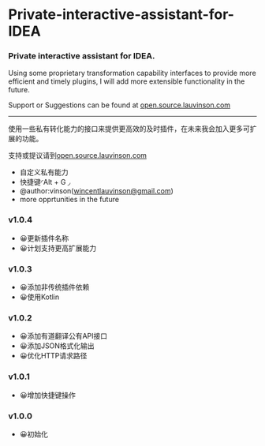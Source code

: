 # Private-interactive-assistant-for-IDEA
<h3>Private interactive assistant for IDEA.</h3>
<p>Using some proprietary transformation capability interfaces to provide more efficient and timely plugins, I will add more extensible functionality in the future.</p>
<p>Support or Suggestions can be found at <a href="https://open.source.lauvinson.com">open.source.lauvinson.com</a></p>
<hr />
<p>使用一些私有转化能力的接口来提供更高效的及时插件，在未来我会加入更多可扩展的功能。</p>
<p>支持或提议请到<a href="https://open.source.lauvinson.com">open.source.lauvinson.com</a></p>
<ul>
<li>自定义私有能力</li>
<li>快捷键◜Alt + G ◞</li>
<li>@author:vinson(<a href="mailto:wincentlauvinson@gmail.com">wincentlauvinson@gmail.com</a>)</li>
<li>more opprtunities in the future</li>
</ul>
      
<h3>v1.0.4</h3>
      <ul>
        <li>😀更新插件名称</li>
        <li>😀计划支持更高扩展能力</li>
      </ul>
      <h3>v1.0.3</h3>
      <ul>
        <li>😀添加非传统插件依赖</li>
        <li>😀使用Kotlin</li>
      </ul>
      <h3>v1.0.2</h3>
      <ul>
        <li>😀添加有道翻译公有API接口</li>
        <li>😀添加JSON格式化输出</li>
        <li>😀优化HTTP请求路径</li>
      </ul>
      <h3>v1.0.1</h3>
      <ul>
        <li>😀增加快捷键操作</li>
      </ul>
      <h3>v1.0.0</h3>
      <ul>
        <li>😀初始化</li>
      </ul>      

